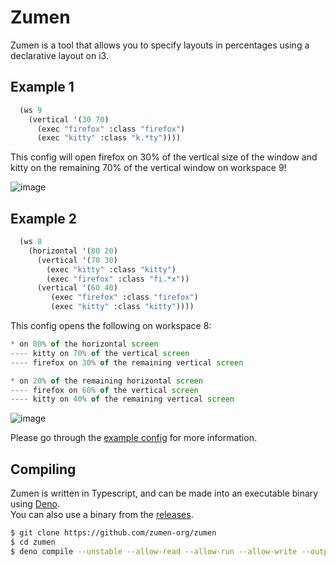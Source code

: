 # Zumen

Zumen is a tool that allows you to specify layouts in percentages using a declarative layout on i3.

## Example 1

```lisp
  (ws 9
    (vertical '(30 70)
      (exec "firefox" :class "firefox")
      (exec "kitty" :class "k.*ty"))))
```

This config will open firefox on 30% of the vertical size of the window and kitty on the remaining 70% of the vertical window on workspace 9!

![image](https://user-images.githubusercontent.com/30829387/219503503-1a9ab804-79f6-47e6-97d8-5eb564f34b9d.png)

## Example 2

```lisp
  (ws 8
    (horizontal '(80 20)
      (vertical '(70 30)
        (exec "kitty" :class "kitty")
        (exec "firefox" :class "fi.*x"))
      (vertical '(60 40)
         (exec "firefox" :class "firefox")
         (exec "kitty" :class "kitty"))))
```

This config opens the following on workspace 8:  
```javascript
* on 80% of the horizontal screen  
---- kitty on 70% of the vertical screen  
---- firefox on 30% of the remaining vertical screen  

* on 20% of the remaining horizontal screen  
---- firefox on 60% of the vertical screen  
---- kitty on 40% of the remaining vertical screen  
```

![image](https://user-images.githubusercontent.com/30829387/219504129-6e0d5ec1-1c85-481e-acaf-489e108defef.png)

Please go through the [example config](https://github.com/zumen-org/zumen/blob/master/test.lisp) for more information.

## Compiling

Zumen is written in Typescript, and can be made into an executable binary using [Deno](https://deno.land).  
You can also use a binary from the [releases](https://github.com/zumen-org/zumen/releases).

```bash
$ git clone https://github.com/zumen-org/zumen
$ cd zumen
$ deno compile --unstable --allow-read --allow-run --allow-write --output zumen
```
